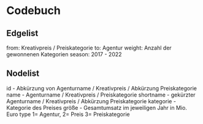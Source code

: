 # Codebuch		
## Edgelist		

from: Kreativpreis / Preiskategorie
to: Agentur	
weight: Anzahl der gewonnenen Kategorien
season: 2017 - 2022
		
## Nodelist		

id - Abkürzung von Agenturname / Kreativpreis / Abkürzung Preiskategorie
name	- Agenturname / Kreativpreis / Preiskategorie
shortname - gekürzter Agenturname / Kreativpreis / Abkürzung Preiskategorie
kategorie - Kategorie des Preises
größe - Gesamtumsatz im jeweiligen Jahr in Mio. Euro 
type	1= Agentur, 2= Preis 3= Preiskategorie
